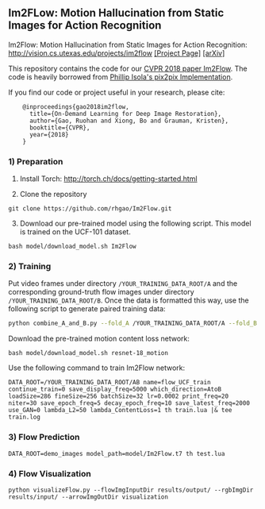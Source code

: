 ## Im2FLow: Motion Hallucination from Static Images for Action Recognition
Im2Flow: Motion Hallucination from Static Images for Action Recognition: http://vision.cs.utexas.edu/projects/im2flow
[[Project Page]](http://vision.cs.utexas.edu/projects/im2flow/)    [[arXiv]](https://arxiv.org/abs/1712.04109)<br/>

This repository contains the code for our [CVPR 2018 paper Im2Flow](http://vision.cs.utexas.edu/projects/im2flow/gao-cvpr2018.pdf). The code is heavily borrowed from [Phillip Isola's pix2pix Implementation](https://github.com/phillipi/pix2pix).

If you find our code or project useful in your research, please cite:

        @inproceedings{gao2018im2flow,
          title={On-Demand Learning for Deep Image Restoration},
          author={Gao, Ruohan and Xiong, Bo and Grauman, Kristen},
          booktitle={CVPR},
          year={2018}
        }
        
### 1) Preparation
1. Install Torch: http://torch.ch/docs/getting-started.html

2. Clone the repository
  ```Shell
  git clone https://github.com/rhgao/Im2Flow.git
  ```
  
3. Download our pre-trained model using the following script. This model is trained on the UCF-101 dataset.
  ```Shell
  bash model/download_model.sh Im2Flow
  ```
  
### 2) Training
Put video frames under directory `/YOUR_TRAINING_DATA_ROOT/A` and the corresponding ground-truth flow images under directory `/YOUR_TRAINING_DATA_ROOT/B`. 
Once the data is formatted this way, use the following script to generate paired training data:
  ```bash
  python combine_A_and_B.py --fold_A /YOUR_TRAINING_DATA_ROOT/A --fold_B /YOUR_TRAINING_DATA_ROOT/B --fold_AB /YOUR_TRAINING_DATA_ROOT/AB
  ```
Download the pre-trained motion content loss network:
  ```Shell
  bash model/download_model.sh resnet-18_motion
  ```
Use the following command to train Im2Flow network:
  ```
  DATA_ROOT=/YOUR_TRAINING_DATA_ROOT/AB name=flow_UCF_train continue_train=0 save_display_freq=5000 which_direction=AtoB loadSize=286 fineSize=256 batchSize=32 lr=0.0002 print_freq=20 niter=30 save_epoch_freq=5 decay_epoch_freq=10 save_latest_freq=2000 use_GAN=0 lambda_L2=50 lambda_ContentLoss=1 th train.lua |& tee train.log
  ```
  
### 3) Flow Prediction
  ```Shell
  DATA_ROOT=demo_images model_path=model/Im2Flow.t7 th test.lua
  ```
  
### 4) Flow Visualization
  ```Shell
  python visualizeFlow.py --flowImgInputDir results/output/ --rgbImgDir results/input/ --arrowImgOutDir visualization
  ```

